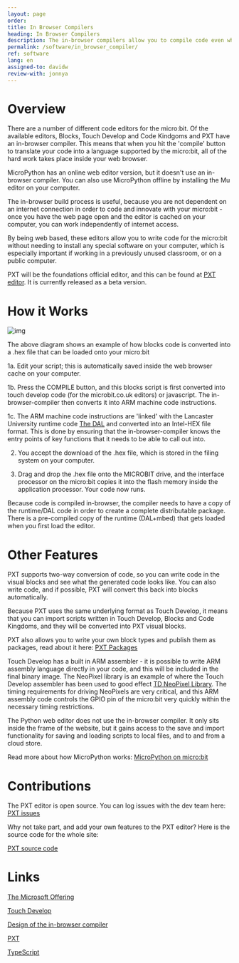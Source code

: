 ```yaml
---
layout: page
order:
title: In Browser Compilers
heading: In Browser Compilers
description: The in-browser compilers allow you to compile code even when not connected to the internet.
permalink: /software/in_browser_compiler/
ref: software
lang: en
assigned-to: davidw
review-with: jonnya
---
```



# Overview

There are a number of different code editors for the micro:bit.
Of the available editors, Blocks, Touch Develop and Code Kindgoms and PXT have an
in-browser compiler. This means that when you hit the 'compile' button
to translate your code into a language supported by the micro:bit, all of the
hard work takes place inside your web browser.

MicroPython has an online web editor version, but it doesn't use an in-browser compiler.
You can also use MicroPython offline by installing the Mu editor on your computer.

The in-browser build process is useful, because you are not dependent
on an internet connection in order to code and innovate with your
micro:bit - once you have the web page open and the editor is cached
on your computer, you can work independently of internet access.

By being web based, these editors allow you to write code for the
micro:bit without needing to install any special software on your
computer, which is especially important if working in a previously
unused classroom, or on a public computer.

PXT will be the foundations official editor, and this can be found at
[PXT editor](http://pxt.microbit.org). It is currently released as a beta
version.


# How it Works

![img](/docs/software/assets/browser-build-pipeline.png)

The above diagram shows an example of how blocks code is converted into a
.hex file that can be loaded onto your micro:bit

1a. Edit your script; this is automatically saved inside the web browser cache on your
computer.

1b. Press the COMPILE button, and this blocks script is first
converted into touch develop code (for the microbit.co.uk editors) or javascript.
The in-browser-compiler then converts it into ARM machine code instructions.

1c. The ARM machine code instructions are 'linked' with the Lancaster University
runtime code [The DAL](/software/runtime-mbed) and converted into an Intel-HEX file
format. This is done by ensuring that the in-browser-compiler knows the entry points
of key functions that it needs to be able to call out into.

2. You accept the download of the .hex file, which is stored in the filing system
on your computer.

3. Drag and drop the .hex file onto the MICROBIT drive, and the interface
processor on the micro:bit copies it into the flash memory inside the application
processor. Your code now runs.

Because code is compiled in-browser, the compiler needs to have a copy of
the runtime/DAL code in order to create a complete distributable package.
There is a pre-compiled copy of the runtime (DAL+mbed) that gets loaded
when you first load the editor.


# Other Features

PXT supports two-way conversion of code, so you can write code in the visual blocks and
see what the generated code looks like. You can also write code, and if
possible, PXT will convert this back into blocks automatically.

Because PXT uses the same underlying format as Touch Develop, it means
that you can import scripts written in Touch Develop, Blocks and Code
Kingdoms, and they will be converted into PXT visual blocks.

PXT also allows you to write your own block types and publish them
as packages, read about it here: [PXT Packages](https://www.pxt.io/packages)

Touch Develop has a built in ARM assembler - it is possible to write
ARM assembly language directly in your code, and this will be included
in the final binary image. The NeoPixel library is an example
of where the Touch Develop assembler has been used to good effect
[TD NeoPixel Library](http://www.microbit.co.uk/taxtmq). The timing
requirements for driving NeoPixels are very critical, and this ARM
assembly code controls the GPIO pin of the micro:bit very quickly
within the necessary timing restrictions.

The Python web editor does not use the in-browser compiler. It only
sits inside the frame of the website, but it gains access to the
save and import functionality for saving and loading scripts
to local files, and to and from a cloud store.

Read more about how MicroPython works: [MicroPython on micro:bit](/software/micropython)


# Contributions

The PXT editor is open source. You can log issues with the dev team here:
[PXT issues](https://github.com/Microsoft/PXT/issues/new)

Why not take part, and add your own features to the PXT editor?
Here is the source code for the whole site:

[PXT source code](https://github.com/Microsoft/pxt-microbit)


# Links

[The Microsoft Offering](https://www.microsoft.com/en-us/research/project/the-bbc-microbit-and-microsoft/)

[Touch Develop](https://github.com/Microsoft/microbit-touchdevelop)

[Design of the in-browser compiler](https://www.touchdevelop.com/docs/touch-develop-in-208-bits)

[PXT](https://github.com/Microsoft/pxt-microbit)

[TypeScript](https://github.com/Microsoft/TypeScript)
